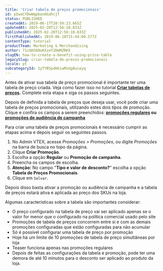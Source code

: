 ```yaml
---
title: 'Criar tabela de preços promocionais'
id: pIwaCYDwWqpbao6GahcjT
status: PUBLISHED
createdAt: 2019-06-17T20:59:23.665Z
updatedAt: 2025-02-20T12:56:10.833Z
publishedAt: 2025-02-20T12:56:10.833Z
firstPublishedAt: 2019-06-18T15:44:00.577Z
contentType: tutorial
productTeam: Marketing & Merchandising
author: 71cQH3Q0oKXzeY2DmMZRKX
slugEN: how-to-create-a-benefit-using-price-table
legacySlug: criar-tabela-de-precos-promocionais
locale: pt
subcategoryId: 1yTYB5p4b6iwMsUg8uieyq
---
```


Antes de ativar sua tabela de preço promocional é importante ter uma tabela de preço criada. Veja como fazer isso no tutorial **[Criar tabelas de preços](https://help.vtex.com/pt/tutorial/criar-tabelas-de-precos?locale=pt).** Complete esta etapa e siga os passos seguintes.

Depois de definida a tabela de preços que deseja usar, você pode criar uma tabela de preços promocionais, utilizando estes dois tipos de promoção. Clique e confira os campos a serem preenchidos:
 **[promoções regulares](https://help.vtex.com/pt/tutorial/promocao-regular?locale=pt) ou [promoções de audiência de campanha](https://help.vtex.com/pt/tutorial/promocao-de-campanha?locale=pt)**

Para criar uma tabela de preços promocionais é necessário cumprir as etapas acima e depois seguir os seguintes passos.

 1. No Admin VTEX, acesse *Promoções > Promoções*, ou digite *Promoções* na barra de busca no topo da página.
 2. Clique __Criar Promoção__.
 3. Escolha a opção __Regular__ ou __Promoção de campanha__.
 4. Preencha os campos de escolha.
 5. **Atenção:** No campo "**Tipo e valor de desconto?**" escolha a opção **Tabela de Preços Promocionais**.
 6. Clique em `Salvar`.

Depois disso basta ativar a promoção ou audiência de campanha e a tabela de preços estará ativa e aplicada ao preço dos SKUs na loja.

Algumas características sobre a tabela são importantes considerar:

-   O preço configurado na tabela de preço vai ser aplicado apenas se o valor for menor que o configurado na política comercial usado pelo site
-   Promoções de tabela de preços concorrem entre si e com as demais promoções configuradas que estão configuradas para não acumular
-   Só é possível configurar uma tabela de preço por promoção
-   Hoje há um limite de 10 promoções de tabela de preço simultâneas por loja
-   Teaser funciona apenas nas promoções regulares
-   Depois de feitas as configurações da tabela e promoção, pode ter uma demora de até 10 minutos para o desconto ser aplicado ao produto da loja.
